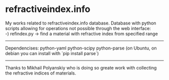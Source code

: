refractiveindex.info
====================

My works related to refractiveindex.info database. Database with python scripts allowing for operations not possible through the web interface:<br>
-) refindex.py -> find a material with refractive index from specified range
<HR>
Dependencises:
python-yaml
python-scipy
python-parse (on Ubuntu, on debian you can install with `pip install parse`)

<HR>
Thanks to Mikhail Polyanskiy who is doing so greate work with collecting the refractive indices of materials.
